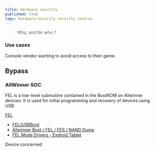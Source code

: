 ```yaml
---
title: Hardware security
published: true
tags: hardware-security security reverse
---
```

> Why, and for who ?

### Use cases
Console vendor wanting to avoid access to their game.

## Bypass

### AllWinner SOC 
FEL is a low-level subroutine contained in the BootROM on Allwinner devices. It is used for initial programming and recovery of devices using USB. 

[FEL](https://linux-sunxi.org/FEL)
- [FEL/USBBoot](https://linux-sunxi.org/FEL/USBBoot)
- [Allwinner Boot / FEL / FES / NAND Dump](https://xor.co.za/post/2018-12-01-fel-bootprocess/)
- [FEL Mode Drivers - Exdroid Tablet](https://github.com/Siragon/exdroid-driver-fel?tab=readme-ov-file#fel-mode-drivers---exdroid-tablet)

Device concerned

